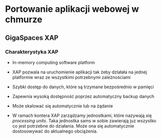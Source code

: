Portowanie aplikacji webowej w chmurze
============================

GigaSpaces XAP
--------------

### Charakterystyka XAP ###

* In-memory computing software platform

* XAP pozwala na uruchomienie aplikacji tak żeby dzlałała na jednej
platformie wraz ze wszystkimi potrzebnymi zależnościami

* Szybki dostęp do danych, które są trzymane bezpośrednio w pamięci

* Zapewnia wysoką dostępność poprzez automatyczny backup danych

* Może skalować się automatycznie lub na żądanie

* W ramach kontera XAP zarządzamy jednostkami, które nazywają się
*processing units*. Taka jednostka sams w sobie zawierają juz wszystko
co jest potrzebne do działania. Może ona się automatycznie dostosowywać
do aktualnego obciążenia.




